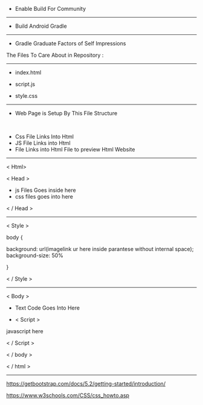 - Enable Build For Community 

-------

- Build Android Gradle 

-------- 

- Gradle Graduate Factors of Self Impressions





The Files To Care About in Repository : 

---

- index.html

- script.js
- style.css 

-----


- Web Page is Setup By This File Structure 

<br>

-  Css File Links Into Html
-  JS File Links into Html
-  File Links into Html File to preview Html Website

------------

< Html>

< Head > 

- js Files Goes inside here
- css files goes into here

< / Head >



-------------





< Style > 

body {

background: url(imagelink ur here inside parantese without internal space); 
background-size: 50%

}

< / Style >



--------------


< Body >

- Text  Code Goes Into Here 

-  < Script >
 
 javascript here
 
< / Script >


< / body >

< / html >


--------------


https://getbootstrap.com/docs/5.2/getting-started/introduction/




https://www.w3schools.com/CSS/css_howto.asp
